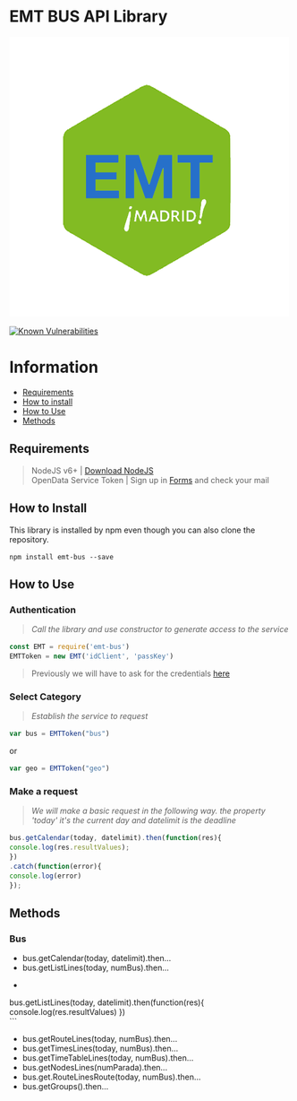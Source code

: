 # EMT BUS API Library  

![EMT BUS](/img/emt-bus_logo.png)

[![Known Vulnerabilities](https://snyk.io/test/github/lorengamboa/emt-bus/badge.svg)](https://snyk.io/test/github/lorengamboa/emt-bus)  
# Information  
* [Requirements](https://github.com/DestroyerIV/TelegramBot-nodejs/blob/master/readme.md#requirements)
* [How to install](https://github.com/DestroyerIV/TelegramBot-nodejs/blob/master/readme.md#how-to-install)  
* [How to Use](https://github.com/DestroyerIV/TelegramBot-nodejs/blob/master/readme.md#how-to-use)  
* [Methods]()  


## Requirements
> NodeJS v6+ | [Download NodeJS](https://nodejs.org/es/)  
> OpenData Service Token | Sign up in [Forms](http://opendata.emtmadrid.es/Formulario) and check your mail

## How to Install
This library is installed by npm even though you can also clone the repository.
>   
```  
npm install emt-bus --save  
```

## How to Use
   ### Authentication  
  > *Call the library and use constructor to generate access to the service*  
  ```js
  const EMT = require('emt-bus')
  EMTToken = new EMT('idClient', 'passKey')
```  

   > Previously we will have to ask for the credentials [here](https://github.com/DestroyerIV/TelegramBot-nodejs/blob/master/readme.md#requirements)
   ### Select Category  
  > *Establish the service to request*  
   ```js
   var bus = EMTToken("bus")
   ```  
   or  
   ```js
   var geo = EMTToken("geo")  
   ```  
   
   ### Make a request  
  > *We will make a basic request in the following way. the property 'today' it's the current day and datelimit is the deadline*  
   ```js
bus.getCalendar(today, datelimit).then(function(res){  
console.log(res.resultValues);  
})  
.catch(function(error){  
console.log(error)  
});
```
   ## Methods
   ### Bus  
   * bus.getCalendar(today, datelimit).then...  
   * bus.getListLines(today, numBus).then...  
   - ```  
   bus.getListLines(today, datelimit).then(function(res){  
     console.log(res.resultValues)
     })  
     ```
   * bus.getRouteLines(today, numBus).then...  
   * bus.getTimesLines(today, numBus).then...  
   * bus.getTimeTableLines(today, numBus).then...  
   * bus.getNodesLines(numParada).then...  
   * bus.get.RouteLinesRoute(today, numBus).then...  
   * bus.getGroups().then...  
   
   
